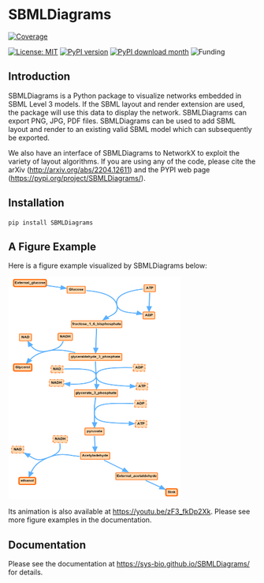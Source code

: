 # SBMLDiagrams
[![Coverage](https://codecov.io/gh/sunnyXu/SBMLDiagrams/branch/main/graph/badge.svg)](https://codecov.io/gh/sunnyXu/SBMLDiagrams)

[![License: MIT](https://img.shields.io/badge/License-MIT-green.svg)](https://opensource.org/licenses/MIT) [![PyPI version](https://badge.fury.io/py/SBMLDiagrams.svg)](https://badge.fury.io/py/SBMLDiagrams) [![PyPI download month](https://img.shields.io/pypi/dm/ansicolortags.svg)](https://pypi.python.org/pypi/SBMLDiagrams/) ![Funding](https://img.shields.io/badge/Funding-NIH%20(EB028887)-blue)

## Introduction

SBMLDiagrams is a Python package to visualize networks embedded in SBML Level 3 models. If the SBML layout and render extension are used, the package will use this data to display the network. SBMLDiagrams can export PNG, JPG, PDF files. SBMLDiagrams can be used to add SBML layout and render to an existing valid SBML model which can subsequently be exported.

We also have an interface of SBMLDiagrams to NetworkX to exploit the variety of layout algorithms. If you are using any of the code, please cite the arXiv (http://arxiv.org/abs/2204.12611) and the PYPI web page (https://pypi.org/project/SBMLDiagrams/). 

## Installation

``pip install SBMLDiagrams``

## A Figure Example

Here is a figure example visualized by SBMLDiagrams below:

<img src="https://raw.githubusercontent.com/SunnyXu/SBMLDiagrams/main/docs/Figures/Introduction/Jana_WolfGlycolysis.png" width="350" height="450">


Its animation is also available at https://youtu.be/zF3_fkDp2Xk. 
Please see more figure examples in the documentation.

## Documentation
Please see the documentation at https://sys-bio.github.io/SBMLDiagrams/ for details.



